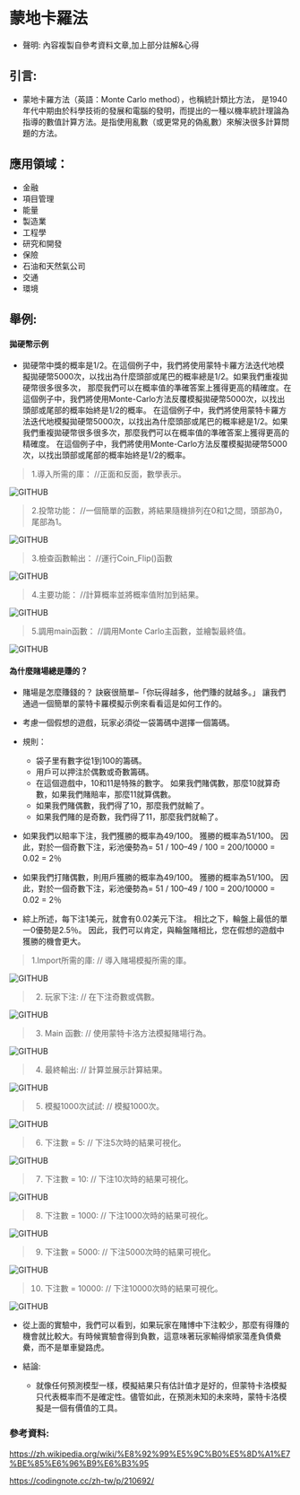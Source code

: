 
# 蒙地卡羅法
* 聲明: 內容複製自參考資料文章,加上部分註解&心得
> 
## 引言:
* 蒙地卡羅方法（英語：Monte Carlo method），也稱統計類比方法，
 是1940年代中期由於科學技術的發展和電腦的發明，而提出的一種以機率統計理論為指導的數值計算方法。是指使用亂數（或更常見的偽亂數）來解決很多計算問題的方法。

## 應用領域：
* 金融
* 項目管理
* 能量
* 製造業
* 工程學
* 研究和開發
* 保險
* 石油和天然氣公司
* 交通
* 環境

## 舉例:
#### 拋硬幣示例

* 拋硬幣中獎的概率是1/2。在這個例子中，我們將使用蒙特卡羅方法迭代地模擬拋硬幣5000次，以找出為什麼頭部或尾巴的概率總是1/2。如果我們重複拋硬幣很多很多次，
那麼我們可以在概率值的準確答案上獲得更高的精確度。在這個例子中，我們將使用Monte-Carlo方法反覆模擬拋硬幣5000次，以找出頭部或尾部的概率始終是1/2的概率。
在這個例子中，我們將使用蒙特卡羅方法迭代地模擬拋硬幣5000次，以找出為什麼頭部或尾巴的概率總是1/2。如果我們重複拋硬幣很多很多次，那麼我們可以在概率值的準確答案上獲得更高的精確度。
在這個例子中，我們將使用Monte-Carlo方法反覆模擬拋硬幣5000次，以找出頭部或尾部的概率始終是1/2的概率。

> 1.導入所需的庫：  //正面和反面，數學表示。
>
![GITHUB]( https://static.leiphone.com/uploads/new/images/20200921/5f6874cd408b1.png?imageView2/2/w/740 "正面與反面")

> 2.投幣功能：  //一個簡單的函數，將結果隨機排列在0和1之間，頭部為0，尾部為1。
> 
![GITHUB]( https://static.leiphone.com/uploads/new/images/20200921/5f6875412f442.png?imageView2/2/w/740 "投硬幣功能")

> 3.檢查函數輸出：  //運行Coin_Flip()函數
> 
![GITHUB]( https://static.leiphone.com/uploads/new/images/20200921/5f687561a527d.png?imageView2/2/w/740 "檢查函數輸出")

> 4.主要功能：  //計算概率並將概率值附加到結果。
> 
![GITHUB]( https://static.leiphone.com/uploads/new/images/20200921/5f6875827eb8a.png?imageView2/2/w/7400 "主要功能")

> 5.調用main函數：  //調用Monte Carlo主函數，並繪製最終值。
> 
![GITHUB]( https://static.leiphone.com/uploads/new/images/20200921/5f6875a3172df.png?imageView2/2/w/740 "調用main函數")



#### 為什麼賭場總是賺的？
* 賭場是怎麼賺錢的？ 訣竅很簡單–「你玩得越多，他們賺的就越多。」 讓我們通過一個簡單的蒙特卡羅模擬示例來看看這是如何工作的。

* 考慮一個假想的遊戲，玩家必須從一袋籌碼中選擇一個籌碼。

* 規則：
  * 袋子里有數字從1到100的籌碼。
  * 用戶可以押注於偶數或奇數籌碼。
  * 在這個遊戲中，10和11是特殊的數字。 如果我們賭偶數，那麼10就算奇數，如果我們賭賠率，那麼11就算偶數。
  * 如果我們賭偶數，我們得了10，那麼我們就輸了。
  * 如果我們賭的是奇數，我們得了11，那麼我們就輸了。
 * 如果我們以賠率下注，我們獲勝的概率為49/100。 獲勝的概率為51/100。 因此，對於一個奇數下注，彩池優勢為= 51 / 100–49 / 100 = 200/10000 = 0.02 = 2％
 * 如果我們打賭偶數，則用戶獲勝的概率為49/100。 獲勝的概率為51/100。 因此，對於一個奇數下注，彩池優勢為= 51 / 100–49 / 100 = 200/10000 = 0.02 = 2％
 * 綜上所述，每下注1美元，就會有0.02美元下注。 相比之下，輪盤上最低的單一0優勢是2.5％。 因此，我們可以肯定，與輪盤賭相比，您在假想的遊戲中獲勝的機會更大。
 
> 1.Import所需的庫:  // 導入賭場模擬所需的庫。
>
![GITHUB]( https://static.leiphone.com/uploads/new/images/20200921/5f687a5ae02ff.png?imageView2/2/w/740 "正面與反面")

> 2. 玩家下注:  // 在下注奇數或偶數。
>
![GITHUB]( https://static.leiphone.com/uploads/new/images/20200921/5f687a663368e.png?imageView2/2/w/740 "正面與反面")

> 3. Main 函數:  // 使用蒙特卡洛方法模擬賭場行為。
>
![GITHUB]( https://static.leiphone.com/uploads/new/images/20200921/5f687a663368e.png?imageView2/2/w/740 "正面與反面")

> 4. 最終輸出: // 計算並展示計算結果。
>
![GITHUB]( https://static.leiphone.com/uploads/new/images/20200921/5f687a852f921.png?imageView2/2/w/740 "正面與反面")

> 5. 模擬1000次試試: // 模擬1000次。
>
![GITHUB]( https://static.leiphone.com/uploads/new/images/20200921/5f687a92c9cc0.png?imageView2/2/w/740 "正面與反面")

> 6. 下注數 = 5: // 下注5次時的結果可視化。
>
![GITHUB]( https://static.leiphone.com/uploads/new/images/20200921/5f687af2c64f9.png?imageView2/2/w/740 "正面與反面")

> 7.  下注數 = 10: // 下注10次時的結果可視化。
>
![GITHUB]( https://static.leiphone.com/uploads/new/images/20200921/5f687afed37a3.png?imageView2/2/w/740 "正面與反面")

> 8.  下注數 = 1000: // 下注1000次時的結果可視化。
>
![GITHUB]( https://static.leiphone.com/uploads/new/images/20200921/5f687b0a9d419.png?imageView2/2/w/740 "正面與反面")

> 9.  下注數 = 5000: // 下注5000次時的結果可視化。
> 
![GITHUB]( https://static.leiphone.com/uploads/new/images/20200921/5f687b157f1d6.png?imageView2/2/w/740 "正面與反面")

> 10.  下注數 = 10000: // 下注10000次時的結果可視化。
> 
![GITHUB]( https://static.leiphone.com/uploads/new/images/20200921/5f687b2208454.png?imageView2/2/w/7400 "正面與反面")

* 從上面的實驗中，我們可以看到，如果玩家在賭博中下注較少，那麼有得賺的機會就比較大。有時候實驗會得到負數，這意味著玩家輸得傾家蕩產負債纍纍，而不是單車變路虎。
        
* 結論:
  * 就像任何預測模型一樣，模擬結果只有估計值才是好的，但蒙特卡洛模擬只代表概率而不是確定性。儘管如此，在預測未知的未來時，蒙特卡洛模擬是一個有價值的工具。

 
 
 
### 參考資料:
https://zh.wikipedia.org/wiki/%E8%92%99%E5%9C%B0%E5%8D%A1%E7%BE%85%E6%96%B9%E6%B3%95

https://codingnote.cc/zh-tw/p/210692/




